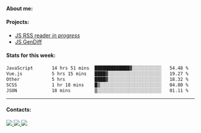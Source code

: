 #### About me:

#### Projects:
- [JS RSS reader *in progress*](https://github.com/GKoil/frontend-project-lvl3)
- [JS GenDiff](https://github.com/GKoil/GenDiff)

#### Stats for this week:
<!--START_SECTION:waka-->

```txt
JavaScript       14 hrs 51 mins  █████████████▓░░░░░░░░░░░   54.48 %
Vue.js           5 hrs 15 mins   ████▓░░░░░░░░░░░░░░░░░░░░   19.27 %
Other            5 hrs           ████▓░░░░░░░░░░░░░░░░░░░░   18.32 %
SCSS             1 hr 18 mins    █▒░░░░░░░░░░░░░░░░░░░░░░░   04.80 %
JSON             18 mins         ▒░░░░░░░░░░░░░░░░░░░░░░░░   01.11 %
```

<!--END_SECTION:waka-->
---
#### Contacts:

<a target='_blank' title='LinkedIn' href="https://www.linkedin.com/in/gkoil/">
  <img src="https://img.shields.io/badge/LinkedIn-0077B5?style=for-the-badge&logo=linkedin&logoColor=white" />
</a>
<a target='_blank' title='Telegram' href="https://t.me/gkoil">
  <img src="https://img.shields.io/badge/Telegram-2CA5E0?style=for-the-badge&logo=telegram&logoColor=white" />
</a>
<a target='_blank' title='Gmail' href="mailto: gk.grigorev@gmail.com">
  <img src="https://img.shields.io/badge/Gmail-D14836?style=for-the-badge&logo=gmail&logoColor=white" />
</a>

